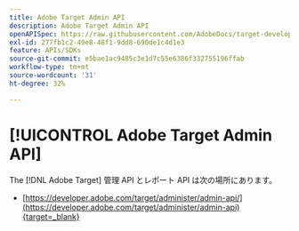 ```yaml
---
title: Adobe Target Admin API
description: Adobe Target Admin API
openAPISpec: https://raw.githubusercontent.com/AdobeDocs/target-developers/main/src/admin-api.json
exl-id: 277fb1c2-49e8-48f1-9dd8-690de1c4d1e3
feature: APIs/SDKs
source-git-commit: e5bae1ac9485c3e1d7c55e6386f332755196ffab
workflow-type: tm+mt
source-wordcount: '31'
ht-degree: 32%

---
```


# [!UICONTROL Adobe Target Admin API]

The [!DNL Adobe Target] 管理 API とレポート API は次の場所にあります。

* [https://developer.adobe.com/target/administer/admin-api/](https://developer.adobe.com/target/administer/admin-api){target=_blank}
